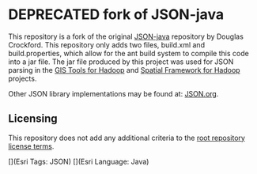 # DEPRECATED fork of JSON-java

This repository is a fork of the original [JSON-java](https://github.com/douglascrockford/JSON-java) repository by Douglas Crockford.  This repository only adds two files, build.xml and build.properties, which allow for the ant build system to compile this code into a jar file.  The jar file produced by this project was used for JSON parsing in the [GIS Tools for Hadoop](http://github.com/Esri/gis-tools-for-hadoop) and [Spatial Framework for Hadoop](http://github.com/Esri/spatial-framework-for-hadoop) projects.

Other JSON library implementations may be found at: [JSON.org](http://www.json.org).


## Licensing

This repository does not add any additional criteria to the [root repository license terms](https://github.com/douglascrockford/JSON-java/blob/master/README).


[](Esri Tags: JSON)
[](Esri Language: Java)
